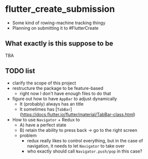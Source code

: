 # flutter_create_submission

- Some kind of rowing-machine tracking thingy
- Planning on submitting it to #FlutterCreate

## What exactly is this suppose to be

TBA

## TODO list

- clarify the scope of this project
- restructure the package to be feature-based
  - right now I don't have enough files to do that
- figure out how to have `AppBar` to adjust dynamically
  - It (probably) always has an title
  - It sometimes has [`TabBar`]
  (https://docs.flutter.io/flutter/material/TabBar-class.html)
- How to use `Navigator` + Redux to
  - A) have a perfect state
  - B) retain the ability to press back -> go to the right screen
  - problem
    - redux really likes to control everything, but in the case of
      navigation, it needs to let `Navigator` to take over
    - who exactly should call `Navigator.push/pop` in this case?
